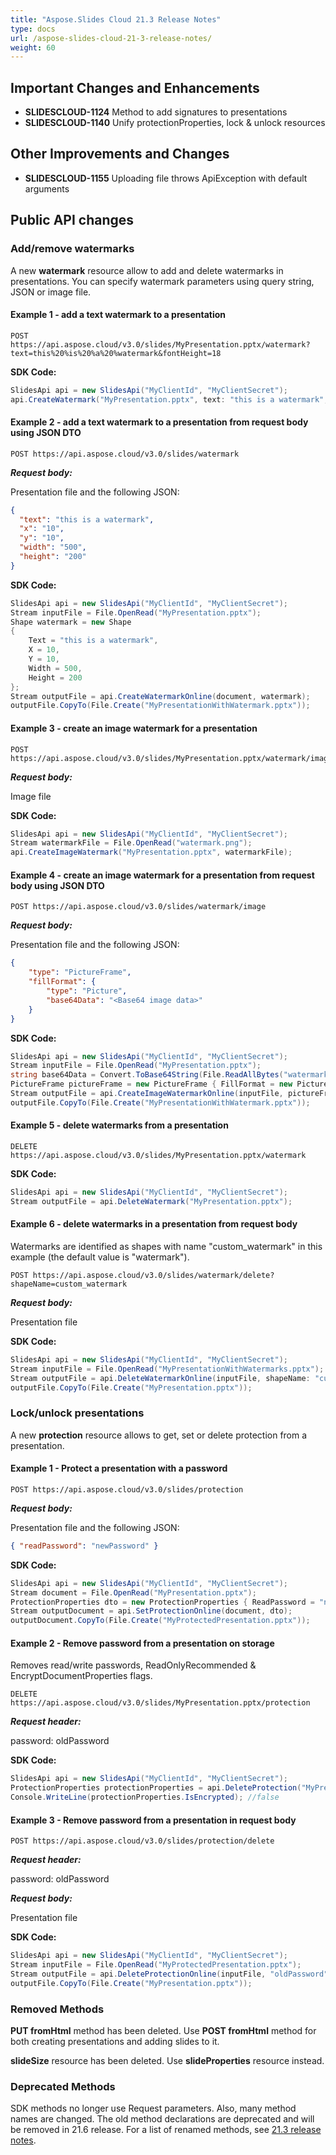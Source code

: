 ```yaml
---
title: "Aspose.Slides Cloud 21.3 Release Notes"
type: docs
url: /aspose-slides-cloud-21-3-release-notes/
weight: 60
---
```


## **Important Changes and Enhancements**
- **SLIDESCLOUD-1124** Method to add signatures to presentations
- **SLIDESCLOUD-1140** Unify protectionProperties, lock & unlock resources

## **Other Improvements and Changes**
- **SLIDESCLOUD-1155** Uploading file throws ApiException with default arguments

## **Public API changes**
### **Add/remove watermarks**
A new **watermark** resource allow to add and delete watermarks in presentations. You can specify watermark parameters using query string, JSON or image file.
#### **Example 1 - add a text watermark to a presentation**

```
POST https://api.aspose.cloud/v3.0/slides/MyPresentation.pptx/watermark?text=this%20%is%20%a%20%watermark&fontHeight=18
```

**SDK Code:**

```csharp
SlidesApi api = new SlidesApi("MyClientId", "MyClientSecret");
api.CreateWatermark("MyPresentation.pptx", text: "this is a watermark", fontHeight: 18);
```

#### **Example 2 - add a text watermark to a presentation from request body using JSON DTO**

```
POST https://api.aspose.cloud/v3.0/slides/watermark
```

***Request body:***

Presentation file and the following JSON:
```json
{
  "text": "this is a watermark",
  "x": "10",
  "y": "10",
  "width": "500",
  "height": "200"
}
```

**SDK Code:**

```csharp
SlidesApi api = new SlidesApi("MyClientId", "MyClientSecret");
Stream inputFile = File.OpenRead("MyPresentation.pptx");
Shape watermark = new Shape
{
    Text = "this is a watermark",
    X = 10,
    Y = 10,
    Width = 500,
    Height = 200
};
Stream outputFile = api.CreateWatermarkOnline(document, watermark);
outputFile.CopyTo(File.Create("MyPresentationWithWatermark.pptx"));
```

#### **Example 3 - create an image watermark for a presentation**

```
POST https://api.aspose.cloud/v3.0/slides/MyPresentation.pptx/watermark/image
```

***Request body:***

Image file

**SDK Code:**

```csharp
SlidesApi api = new SlidesApi("MyClientId", "MyClientSecret");
Stream watermarkFile = File.OpenRead("watermark.png");
api.CreateImageWatermark("MyPresentation.pptx", watermarkFile);
```

#### **Example 4 - create an image watermark for a presentation from request body using JSON DTO**

```
POST https://api.aspose.cloud/v3.0/slides/watermark/image
```

***Request body:***

Presentation file and the following JSON:
```json
{
    "type": "PictureFrame",
    "fillFormat": {
        "type": "Picture",
        "base64Data": "<Base64 image data>"
    }
}
```

**SDK Code:**

```csharp
SlidesApi api = new SlidesApi("MyClientId", "MyClientSecret");
Stream inputFile = File.OpenRead("MyPresentation.pptx");
string base64Data = Convert.ToBase64String(File.ReadAllBytes("watermark.png"));
PictureFrame pictureFrame = new PictureFrame { FillFormat = new PictureFill { Base64Data = base64Data } };
Stream outputFile = api.CreateImageWatermarkOnline(inputFile, pictureFrame: pictureFrame);
outputFile.CopyTo(File.Create("MyPresentationWithWatermark.pptx"));
```

#### **Example 5 - delete watermarks from a presentation**

```
DELETE https://api.aspose.cloud/v3.0/slides/MyPresentation.pptx/watermark
```

**SDK Code:**

```csharp
SlidesApi api = new SlidesApi("MyClientId", "MyClientSecret");
Stream outputFile = api.DeleteWatermark("MyPresentation.pptx");
```

#### **Example 6 - delete watermarks in a presentation from request body**
Watermarks are identified as shapes with name "custom_watermark" in this example (the default value is "watermark").

```
POST https://api.aspose.cloud/v3.0/slides/watermark/delete?shapeName=custom_watermark
```

***Request body:***

Presentation file

**SDK Code:**

```csharp
SlidesApi api = new SlidesApi("MyClientId", "MyClientSecret");
Stream inputFile = File.OpenRead("MyPresentationWithWatermarks.pptx");
Stream outputFile = api.DeleteWatermarkOnline(inputFile, shapeName: "custom_watermark");
outputFile.CopyTo(File.Create("MyPresentation.pptx"));
```

### **Lock/unlock presentations**
A new **protection** resource allows to get, set or delete protection from a presentation.
#### **Example 1 - Protect a presentation with a password**

```
POST https://api.aspose.cloud/v3.0/slides/protection
```

***Request body:***

Presentation file and the following JSON:
```json
{ "readPassword": "newPassword" }
```

**SDK Code:**

```csharp
SlidesApi api = new SlidesApi("MyClientId", "MyClientSecret");
Stream document = File.OpenRead("MyPresentation.pptx");
ProtectionProperties dto = new ProtectionProperties { ReadPassword = "newPassword" };
Stream outputDocument = api.SetProtectionOnline(document, dto);
outputDocument.CopyTo(File.Create("MyProtectedPresentation.pptx"));
```

#### **Example 2 - Remove password from a presentation on storage**
Removes read/write passwords, ReadOnlyRecommended & EncryptDocumentProperties flags.

```
DELETE https://api.aspose.cloud/v3.0/slides/MyPresentation.pptx/protection
```

***Request header:***

password: oldPassword

**SDK Code:**

```csharp
SlidesApi api = new SlidesApi("MyClientId", "MyClientSecret");
ProtectionProperties protectionProperties = api.DeleteProtection("MyPresentation.pptx", "oldPassword");
Console.WriteLine(protectionProperties.IsEncrypted); //false
```

#### **Example 3 - Remove password from a presentation in request body**

```
POST https://api.aspose.cloud/v3.0/slides/protection/delete
```

***Request header:***

password: oldPassword

***Request body:***

Presentation file

**SDK Code:**

```csharp
SlidesApi api = new SlidesApi("MyClientId", "MyClientSecret");
Stream inputFile = File.OpenRead("MyProtectedPresentation.pptx");
Stream outputFile = api.DeleteProtectionOnline(inputFile, "oldPassword");
outputFile.CopyTo(File.Create("MyPresentation.pptx"));
```

### **Removed Methods**

**PUT fromHtml** method has been deleted. Use **POST fromHtml** method for both creating presentations and adding slides to it.

**slideSize** resource has been deleted. Use **slideProperties** resource instead.

### **Deprecated Methods**

SDK methods no longer use Request parameters. Also, many method names are changed.
The old method declarations are deprecated and will be removed in 21.6 release.
For a list of renamed methods, see [21.3 release notes](/slides/aspose-slides-cloud-21-3-release-notes).